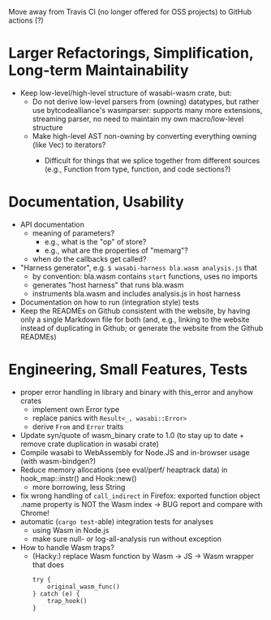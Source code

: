 Move away from Travis CI (no longer offered for OSS projects) to GitHub actions (?)

# Larger Refactorings, Simplification, Long-term Maintainability

- Keep low-level/high-level structure of wasabi-wasm crate, but:
    * Do not derive low-level parsers from (owning) datatypes, but rather use bytcodealliance's wasmparser: supports many more extensions, streaming parser, no need to maintain my own macro/low-level structure
    * Make high-level AST non-owning by converting everything owning (like Vec<Type>) to iterators?
        - Difficult for things that we splice together from different sources (e.g., Function from type, function, and code sections?)

# Documentation, Usability

- API documentation
    * meaning of parameters?
         - e.g., what is the "op" of store?
         - e.g., what are the properties of "memarg"?
    * when do the callbacks get called?
- "Harness generator", e.g. ```$ wasabi-harness bla.wasm analysis.js``` that
    * by convention: bla.wasm contains ```start``` functions, uses no imports
    * generates "host harness" that runs bla.wasm
    * instruments bla.wasm and includes analysis.js in host harness
- Documentation on how to run (integration style) tests
- Keep the READMEs on Github consistent with the website, by having only a single Markdown file for both (and, e.g., linking to the website instead of duplicating in Github; or generate the website from the Github READMEs)

# Engineering, Small Features, Tests

- proper error handling in library and binary with this_error and anyhow crates
    * implement own Error type
    * replace panics with ```Result<_, wasabi::Error>```
    * derive ```From``` and ```Error``` traits
- Update syn/quote of wasm_binary crate to 1.0 (to stay up to date + remove crate duplication in wasabi crate)
- Compile wasabi to WebAssembly for Node.JS and in-browser usage (with wasm-bindgen?)
- Reduce memory allocations (see eval/perf/ heaptrack data) in hook_map::instr() and Hook::new()
    * more borrowing, less String
- fix wrong handling of ```call_indirect``` in Firefox: exported function object .name property is NOT the Wasm index -> BUG report and compare with Chrome!
- automatic (```cargo test```-able) integration tests for analyses 
    * using Wasm in Node.js
    * make sure null- or log-all-analysis run without exception
- How to handle Wasm traps?
    * (Hacky:) replace Wasm function by Wasm -> JS -> Wasm wrapper that does 
        ```
        try { 
            original_wasm_func()
        } catch (e) {
            trap_hook()
        }
        ```
